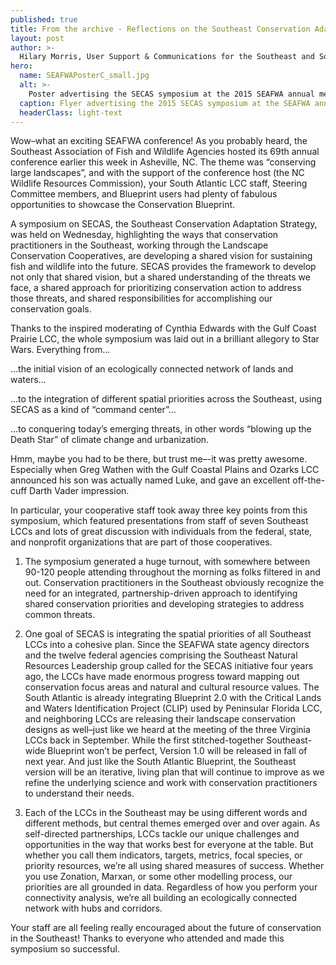 ```yaml
---
published: true
title: From the archive - Reflections on the Southeast Conservation Adaptation Strategy symposium
layout: post
author: >-
  Hilary Morris, User Support & Communications for the Southeast and South Atlantic Blueprints
hero:
  name: SEAFWAPosterC_small.jpg
  alt: >-
    Poster advertising the SECAS symposium at the 2015 SEAFWA annual meeting, picturing two kids walking hand in hand down a boardwalk through a wooded area. It says "Join your conservation colleagues for the Southeast Conservation Adaptation Strategy Symposium; Wednesday, November 4, 2015, 8 am - 12 noon (break from 10:05 - 10:20); Arrive on time to secure your seat as we expect a full house!"
  caption: Flyer advertising the 2015 SECAS symposium at the SEAFWA annual meeting.
  headerClass: light-text
---
```

Wow–what an exciting SEAFWA conference! As you probably heard, the Southeast Association of Fish and Wildlife Agencies hosted its 69th annual conference earlier this week in Asheville, NC. The theme was “conserving large landscapes”, and with the support of the conference host (the NC Wildlife Resources Commission), your South Atlantic LCC staff, Steering Committee members, and Blueprint users had plenty of fabulous opportunities to showcase the Conservation Blueprint.

A symposium on SECAS, the Southeast Conservation Adaptation Strategy, was held on Wednesday, highlighting the ways that conservation practitioners in the Southeast, working through the Landscape Conservation Cooperatives, are developing a shared vision for sustaining fish and wildlife into the future. SECAS provides the framework to develop not only that shared vision, but a shared understanding of the threats we face, a shared approach for prioritizing conservation action to address those threats, and shared responsibilities for accomplishing our conservation goals.<!--more-->

Thanks to the inspired moderating of Cynthia Edwards with the Gulf Coast Prairie LCC, the whole symposium was laid out in a brilliant allegory to Star Wars. Everything from…

…the initial vision of an ecologically connected network of lands and waters…
 
…to the integration of different spatial priorities across the Southeast, using SECAS as a kind of “command center”…

…to conquering today’s emerging threats, in other words “blowing up the Death Star” of climate change and urbanization.

Hmm, maybe you had to be there, but trust me–-it was pretty awesome. Especially when Greg Wathen with the Gulf Coastal Plains and Ozarks LCC announced his son was actually named Luke, and gave an excellent off-the-cuff Darth Vader impression.

In particular, your cooperative staff took away three key points from this symposium, which featured presentations from staff of seven Southeast LCCs and lots of great discussion with individuals from the federal, state, and nonprofit organizations that are part of those cooperatives.

1. The symposium generated a huge turnout, with somewhere between 90-120 people attending throughout the morning as folks filtered in and out. Conservation practitioners in the Southeast obviously recognize the need for an integrated, partnership-driven approach to identifying shared conservation priorities and developing strategies to address common threats.

2. One goal of SECAS is integrating the spatial priorities of all Southeast LCCs into a cohesive plan. Since the SEAFWA state agency directors and the twelve federal agencies comprising the Southeast Natural Resources Leadership group called for the SECAS initiative four years ago, the LCCs have made enormous progress toward mapping out conservation focus areas and natural and cultural resource values. The South Atlantic is already integrating Blueprint 2.0 with the Critical Lands and Waters Identification Project (CLIP) used by Peninsular Florida LCC, and neighboring LCCs are releasing their landscape conservation designs as well–just like we heard at the meeting of the three Virginia LCCs back in September. While the first stitched-together Southeast-wide Blueprint won’t be perfect, Version 1.0 will be released in fall of next year. And just like the South Atlantic Blueprint, the Southeast version will be an iterative, living plan that will continue to improve as we refine the underlying science and work with conservation practitioners to understand their needs.

3. Each of the LCCs in the Southeast may be using different words and different methods, but central themes emerged over and over again. As self-directed partnerships, LCCs tackle our unique challenges and opportunities in the way that works best for everyone at the table. But whether you call them indicators, targets, metrics, focal species, or priority resources, we’re all using shared measures of success. Whether you use Zonation, Marxan, or some other modelling process, our priorities are all grounded in data. Regardless of how you perform your connectivity analysis, we’re all building an ecologically connected network with hubs and corridors.

Your staff are all feeling really encouraged about the future of conservation in the Southeast! Thanks to everyone who attended and made this symposium so successful.
